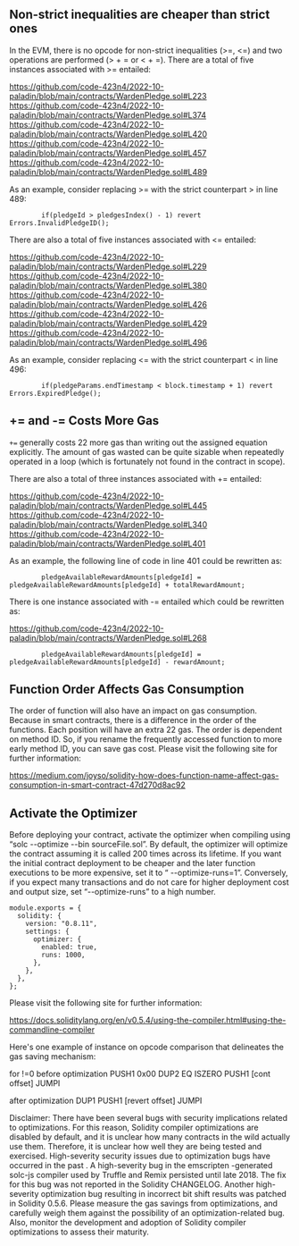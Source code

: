 ## Non-strict inequalities are cheaper than strict ones
In the EVM, there is no opcode for non-strict inequalities (>=, <=) and two operations are performed (> + = or < + =). There are a total of five instances associated with >= entailed:

https://github.com/code-423n4/2022-10-paladin/blob/main/contracts/WardenPledge.sol#L223
https://github.com/code-423n4/2022-10-paladin/blob/main/contracts/WardenPledge.sol#L374
https://github.com/code-423n4/2022-10-paladin/blob/main/contracts/WardenPledge.sol#L420
https://github.com/code-423n4/2022-10-paladin/blob/main/contracts/WardenPledge.sol#L457
https://github.com/code-423n4/2022-10-paladin/blob/main/contracts/WardenPledge.sol#L489

As an example, consider replacing >= with the strict counterpart > in line 489:

```
        if(pledgeId > pledgesIndex() - 1) revert Errors.InvalidPledgeID();
```
There are also a total of five instances associated with <= entailed:

https://github.com/code-423n4/2022-10-paladin/blob/main/contracts/WardenPledge.sol#L229
https://github.com/code-423n4/2022-10-paladin/blob/main/contracts/WardenPledge.sol#L380
https://github.com/code-423n4/2022-10-paladin/blob/main/contracts/WardenPledge.sol#L426
https://github.com/code-423n4/2022-10-paladin/blob/main/contracts/WardenPledge.sol#L429
https://github.com/code-423n4/2022-10-paladin/blob/main/contracts/WardenPledge.sol#L496

As an example, consider replacing <= with the strict counterpart < in line 496:

```
        if(pledgeParams.endTimestamp < block.timestamp + 1) revert Errors.ExpiredPledge();
```
## += and -= Costs More Gas
`+=` generally costs 22 more gas than writing out the assigned equation explicitly. The amount of gas wasted can be quite sizable when repeatedly operated in a loop (which is fortunately not found in the contract in scope). 

There are also a total of three instances associated with += entailed:

https://github.com/code-423n4/2022-10-paladin/blob/main/contracts/WardenPledge.sol#L445
https://github.com/code-423n4/2022-10-paladin/blob/main/contracts/WardenPledge.sol#L340
https://github.com/code-423n4/2022-10-paladin/blob/main/contracts/WardenPledge.sol#L401

As an example, the following line of code in line 401 could be rewritten as:

```
        pledgeAvailableRewardAmounts[pledgeId] = pledgeAvailableRewardAmounts[pledgeId] + totalRewardAmount;
```
There is one instance associated with -= entailed which could be rewritten as:

https://github.com/code-423n4/2022-10-paladin/blob/main/contracts/WardenPledge.sol#L268

```
        pledgeAvailableRewardAmounts[pledgeId] = pledgeAvailableRewardAmounts[pledgeId] - rewardAmount;
```
## Function Order Affects Gas Consumption
The order of function will also have an impact on gas consumption. Because in smart contracts, there is a difference in the order of the functions. Each position will have an extra 22 gas. The order is dependent on method ID. So, if you rename the frequently accessed function to more early method ID, you can save gas cost. Please visit the following site for further information:

https://medium.com/joyso/solidity-how-does-function-name-affect-gas-consumption-in-smart-contract-47d270d8ac92

## Activate the Optimizer
Before deploying your contract, activate the optimizer when compiling using “solc --optimize --bin sourceFile.sol”. By default, the optimizer will optimize the contract assuming it is called 200 times across its lifetime. If you want the initial contract deployment to be cheaper and the later function executions to be more expensive, set it to “ --optimize-runs=1”. Conversely, if you expect many transactions and do not care for higher deployment cost and output size, set “--optimize-runs” to a high number.

```
module.exports = {
  solidity: {
    version: "0.8.11",
    settings: {
      optimizer: {
        enabled: true,
        runs: 1000,
      },
    },
  },
};
```
Please visit the following site for further information:

https://docs.soliditylang.org/en/v0.5.4/using-the-compiler.html#using-the-commandline-compiler

Here's one example of instance on opcode comparison that delineates the gas saving mechanism:

for !=0 before optimization
PUSH1 0x00
DUP2
EQ
ISZERO
PUSH1 [cont offset]
JUMPI

after optimization
DUP1
PUSH1 [revert offset]
JUMPI

Disclaimer: There have been several bugs with security implications related to optimizations. For this reason, Solidity compiler optimizations are disabled by default, and it is unclear how many contracts in the wild actually use them. Therefore, it is unclear how well they are being tested and exercised. High-severity security issues due to optimization bugs have occurred in the past . A high-severity bug in the emscripten -generated solc-js compiler used by Truffle and Remix persisted until late 2018. The fix for this bug was not reported in the Solidity CHANGELOG. Another high-severity optimization bug resulting in incorrect bit shift results was patched in Solidity 0.5.6. Please measure the gas savings from optimizations, and carefully weigh them against the possibility of an optimization-related bug. Also, monitor the development and adoption of Solidity compiler optimizations to assess their maturity.